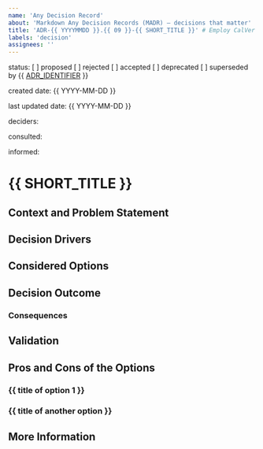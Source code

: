 ```yaml
---
name: 'Any Decision Record'
about: 'Markdown Any Decision Records (MADR) – decisions that matter'
title: 'ADR-{{ YYYYMMDD }}.{{ 09 }}-{{ SHORT_TITLE }}' # Employ CalVer schema YYYYMMDD.09; 4 digit year, 0 padded month, 0 padded day period 0 padded counter
labels: 'decision'
assignees: ''
---
```


<!-- These are optional elements. Feel free to remove any of them. -->
status: [ ] proposed  [ ] rejected  [ ] accepted  [ ] deprecated  [ ] superseded by {{ [ADR_IDENTIFIER](ADR_URL) }}
<!-- when the decision was created -->
created date: {{ YYYY-MM-DD }} 
<!-- when the decision was last updated -->
last updated date:  {{ YYYY-MM-DD }} 
<!-- list everyone involved in the decision -->
deciders: 
<!-- list everyone whose opinions are sought (typically subject-matter experts); and with whom there is a two-way communication -->
consulted: 
<!-- list everyone who is kept up-to-date on progress; and with whom there is a one-way communication -->
informed: 

<!-- short title of solved problem and solution -->
# {{ SHORT_TITLE }}

## Context and Problem Statement
<!-- Describe the context and problem statement, e.g., in free form using two to three sentences or in the form of an illustrative story.
     You may want to articulate the problem in form of a question and add links to collaboration boards or issue management systems. 
-->

<!-- This is an optional element. Feel free to remove. -->
## Decision Drivers
<!--
* decision driver 1, e.g., a force, facing concern, …
* decision driver 2, e.g., a force, facing concern, …
* …  numbers of drivers can vary
-->

## Considered Options
<!--
* {title of option 1}
* {title of option 2}
* {title of option 3}
* … numbers of options can vary 
-->

## Decision Outcome
<!--
Chosen option: "{title of option 1}", because
{justification. e.g., only option, which meets k.o. criterion decision driver | which resolves force {force} | … | comes out best (see below)}.
-->

<!-- This is an optional element. Feel free to remove. -->
### Consequences
<!--
* Good, because {positive consequence, e.g., improvement of one or more desired qualities, …}
* Bad, because {negative consequence, e.g., compromising one or more desired qualities, …}
* … numbers of consequences can vary 
-->

<!-- This is an optional element. Feel free to remove. -->
## Validation
<!-- describe how the implementation of/compliance with the ADR is validated. E.g., by a review or an ArchUnit test -->

<!-- This is an optional element. Feel free to remove. -->
## Pros and Cons of the Options

### {{ title of option 1 }}
<!-- This is an optional element. Feel free to remove. -->
<!--
{example | description | pointer to more information | …}

* Good, because {argument a}
* Good, because {argument b}
-->
<!-- use "neutral" if the given argument weights neither for good nor bad -->
<!--
* Neutral, because {argument c}
* Bad, because {argument d}
* … numbers of pros and cons can vary 
-->

### {{ title of another option }}
<!--
{example | description | pointer to more information | …}

* Good, because {argument a}
* Good, because {argument b}
* Neutral, because {argument c}
* Bad, because {argument d}
* …
-->

<!-- This is an optional element. Feel free to remove. -->
## More Information
<!-- You might want to provide additional evidence/confidence for the decision outcome here and/or
 document the team agreement on the decision and/or
 define when and how this decision should be realized and if/when it should be re-visited and/or
 how the decision is validated.
 Links to other decisions and resources might appear here as well. -->
